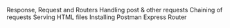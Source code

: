Response, Request and Routers
Handling post & other requests
Chaining of requests
Serving HTML files
Installing Postman
Express Router